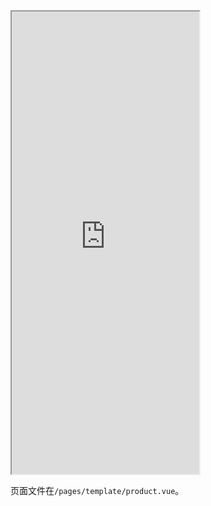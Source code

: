<div class="simulator">
    <iframe src="https://h5.geui.xyz/#/pages/template/product" height="740px"></iframe>
</div>

页面文件在`/pages/template/product.vue`。
